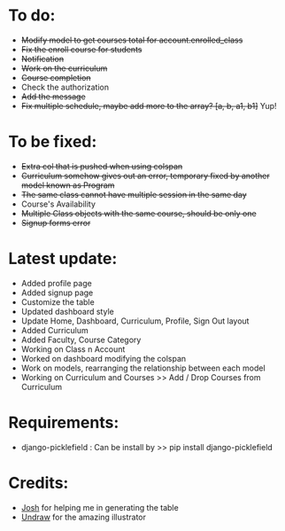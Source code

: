 # To do:
- ~~Modify model to get courses total for account.enrolled_class~~
- ~~Fix the enroll course for students~~
- ~~Notification~~
- ~~Work on the curriculum~~
- ~~Course completion~~
- Check the authorization
- ~~Add the message~~
- ~~Fix multiple schedule, maybe add more to the array? [a, b, a1, b1]~~ Yup!

# To be fixed:
- ~~Extra col that is pushed when using colspan~~
- ~~Curriculum somehow gives out an error, temporary fixed by another model known as Program~~
- ~~The same class cannot have multiple session in the same day~~
- Course's Availability
- ~~Multiple Class objects with the same course, should be only one~~
- ~~Signup forms error~~

# Latest update:
- Added profile page
- Added signup page
- Customize the table
- Updated dashboard style
- Update Home, Dashboard, Curriculum, Profile, Sign Out layout
- Added Curriculum
- Added Faculty, Course Category
- Working on Class n Account
- Worked on dashboard modifying the colspan
- Work on models, rearranging the relationship between each model
- Working on Curriculum and Courses >> Add / Drop Courses from Curriculum

# Requirements:
- django-picklefield : Can be install by >> pip install django-picklefield


# Credits:
- [Josh](https://avanier.vercel.app) for helping me in generating the table
- [Undraw](https://undraw.co/) for the amazing illustrator
